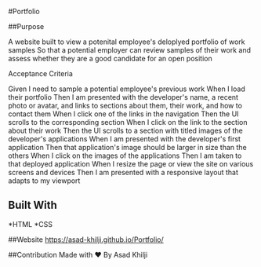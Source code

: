 #Portfolio

##Purpose

A website built to view a potenital employee's deloplyed portfolio of work samples
So that a potential employer can review samples of their work and assess whether they are a good candidate for an open position

Acceptance Criteria

Given I need to sample a potential employee's previous work
When I load their portfolio
Then I am presented with the developer's name, a recent photo or avatar, and links to sections about them, their work, and how to contact them
When I click one of the links in the navigation
Then the UI scrolls to the corresponding section
When I click on the link to the section about their work
Then the UI scrolls to a section with titled images of the developer's applications
When I am presented with the developer's first application
Then that application's image should be larger in size than the others
When I click on the images of the applications
Then I am taken to that deployed application
When I resize the page or view the site on various screens and devices
Then I am presented with a responsive layout that adapts to my viewport

## Built With
*HTML
*CSS

##Website
https://asad-khilji.github.io/Portfolio/

##Contribution
Made with ❤️ By Asad Khilji
